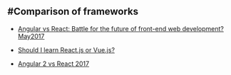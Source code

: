 #Comparison of frameworks
-------

- [Angular vs React: Battle for the future of front-end web development? May2017](https://www.developereconomics.com/angular-react-front-end-web-development)

- [Should I learn React.js or Vue.js?](https://www.quora.com/Should-I-learn-React-js-or-Vue-js-Is-it-worth-it-if-I-learn-Vue-js-first-and-then-React-js)
- [Angular 2 vs React 2017](https://blog.techmagic.co/angular-2-vs-react-what-to-chose-in-2017/)